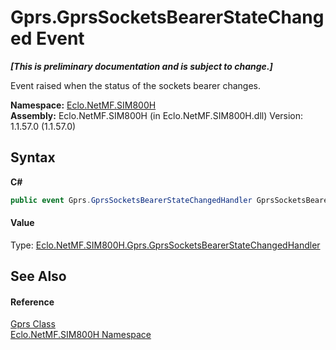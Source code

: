 # Gprs.GprsSocketsBearerStateChanged Event
 _**\[This is preliminary documentation and is subject to change.\]**_

Event raised when the status of the sockets bearer changes.

**Namespace:**&nbsp;<a href="N_Eclo_NetMF_SIM800H">Eclo.NetMF.SIM800H</a><br />**Assembly:**&nbsp;Eclo.NetMF.SIM800H (in Eclo.NetMF.SIM800H.dll) Version: 1.1.57.0 (1.1.57.0)

## Syntax

**C#**<br />
``` C#
public event Gprs.GprsSocketsBearerStateChangedHandler GprsSocketsBearerStateChanged
```


#### Value
Type: <a href="T_Eclo_NetMF_SIM800H_Gprs_GprsSocketsBearerStateChangedHandler">Eclo.NetMF.SIM800H.Gprs.GprsSocketsBearerStateChangedHandler</a>

## See Also


#### Reference
<a href="T_Eclo_NetMF_SIM800H_Gprs">Gprs Class</a><br /><a href="N_Eclo_NetMF_SIM800H">Eclo.NetMF.SIM800H Namespace</a><br />